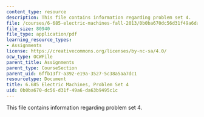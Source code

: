 ```yaml
---
content_type: resource
description: This file contains information regarding problem set 4.
file: /courses/6-685-electric-machines-fall-2013/0b0ba670dc56d31f49a6da63b9495c1c_MIT6_685F13_ps04.pdf
file_size: 80940
file_type: application/pdf
learning_resource_types:
- Assignments
license: https://creativecommons.org/licenses/by-nc-sa/4.0/
ocw_type: OCWFile
parent_title: Assignments
parent_type: CourseSection
parent_uid: 6ffb13f7-a392-e19a-3527-5c38a5aa7dc1
resourcetype: Document
title: 6.685 Electric Machines, Problem Set 4
uid: 0b0ba670-dc56-d31f-49a6-da63b9495c1c
---
```

This file contains information regarding problem set 4.